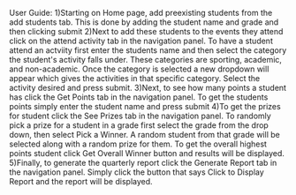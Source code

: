 User Guide:
1)Starting on Home page, add preexisting students from the add students tab. This is done by adding the student name and grade and then clicking submit
2)Next to add these students to the events they attend click on the attend activity tab in the navigation panel. To have a student attend an actviity first enter the students name and then select the category the student's activity falls under. These categories are sporting, academic, and non-academic. Once the category is selected a new dropdown will appear which gives the activities in that specific category. Select the activity desired and press submit.
3)Next, to see how many points a student has click the Get Points tab in the navigation panel. To get the students points simply enter the student name and press submit
4)To get the prizes for student click the See Prizes tab in the navigation panel. To randomly pick a prize for a student in a grade first select the grade from the drop down, then select Pick a Winner. A random student from that grade will be selected along with a random prize for them. To get the overall highest points student click Get Overall Winner button and results will be displayed.
5)Finally, to generate the quarterly report click the Generate Report tab in the navigation panel. Simply click the button that says Click to Display Report and the report will be displayed.
